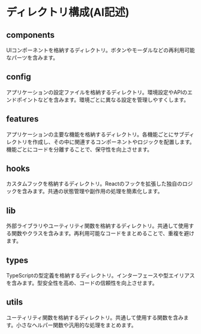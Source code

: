 # ディレクトリ構成(AI記述)

## components

UIコンポーネントを格納するディレクトリ。ボタンやモーダルなどの再利用可能なパーツを含みます。

## config

アプリケーションの設定ファイルを格納するディレクトリ。環境設定やAPIのエンドポイントなどを含みます。環境ごとに異なる設定を管理しやすくします。

## features

アプリケーションの主要な機能を格納するディレクトリ。各機能ごとにサブディレクトリを作成し、その中に関連するコンポーネントやロジックを配置します。機能ごとにコードを分離することで、保守性を向上させます。

## hooks

カスタムフックを格納するディレクトリ。Reactのフックを拡張した独自のロジックを含みます。共通の状態管理や副作用の処理を簡素化します。

## lib

外部ライブラリやユーティリティ関数を格納するディレクトリ。共通して使用する関数やクラスを含みます。再利用可能なコードをまとめることで、重複を避けます。

## types

TypeScriptの型定義を格納するディレクトリ。インターフェースや型エイリアスを含みます。型安全性を高め、コードの信頼性を向上させます。

## utils

ユーティリティ関数を格納するディレクトリ。共通して使用する関数を含みます。小さなヘルパー関数や汎用的な処理をまとめます。
